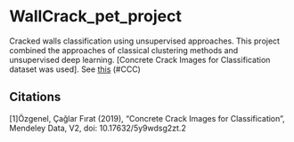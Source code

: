 # WallCrack_pet_project
Сracked walls classification using unsupervised approaches.
This project combined the approaches of classical clustering methods and unsupervised deep learning.
[Concrete Crack Images for Classification dataset was used]. See [this](https://data.mendeley.com/datasets/5y9wdsg2zt/2) (#CCC)


## Citations
<a id = 'CCC'>
[1]Özgenel, Çağlar Fırat (2019), “Concrete Crack Images for Classification”, Mendeley Data, V2, doi: 10.17632/5y9wdsg2zt.2
<br>
